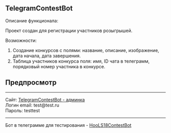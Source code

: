 
## TelegramContestBot

Описание функционала:

Проект создан для регистрации участников розыгрышей.

Возможности:
1. Cоздание конкурсов с полями: название, описание, изображение, дата начала, дата завершения.
2. Таблица участников конкурса поля: имя, ID чата в телеграмм, порядковый номер участника в конкурсе.

## Предпросмотр
<hr>
Сайт: <a href="https://sergivanov.ru">TelegramContestBot - админка</a></br>
Логин email: test@test.ru</br>
Пароль: testtest</br>
<hr>
Бот в телеграмме для тестирования - <a href="https://t.me/HooLS18ContestBot" target="_blank">HooLS18ContestBot</a>

